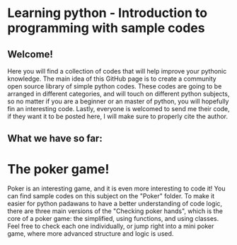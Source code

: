 # Learning python - Introduction to programming with sample codes

## Welcome!
Here you will find a collection of codes that will help improve your pythonic knowledge. The main idea of this GitHub page is to create a community open source library of simple python codes. These codes are going to be arranged in different categories, and will touch on different python subjects, so no matter if you are a beginner or an master of python, you will hopefully fin an interesting code. Lastly, everyone is welcomed to send me their code, if they want it to be posted here, I will make sure to properly cite the author.

## What we have so far:

# The poker game!
Poker is an interesting game, and it is even more interesting to code it! You can find sample codes on this subject on the "Poker" folder. To make it easier for python padawans to have a better understanding of code logic, there are three main versions of the "Checking poker hands", which is the core of a poker game: the simplified, using functions, and using classes. Feel free to check each one individually, or jump right into a mini poker game, where more advanced structure and logic is used.
